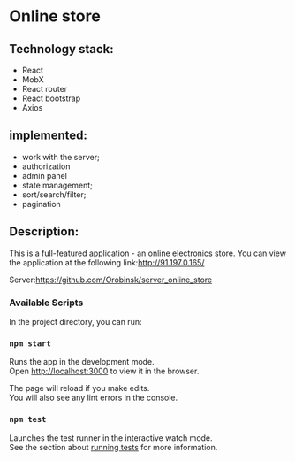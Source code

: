 # Online store

## Technology stack:
- React
- MobX
- React router
- React bootstrap
- Axios

## implemented:
- work with the server;
- authorization
- admin panel
- state management;
- sort/search/filter;
- pagination


## Description:
This is a full-featured application - an online electronics store.
You can view the application at the following link:http://91.197.0.165/

Server:https://github.com/Orobinsk/server_online_store



### Available Scripts

In the project directory, you can run:

### `npm start`

Runs the app in the development mode.\
Open [http://localhost:3000](http://localhost:3000) to view it in the browser.

The page will reload if you make edits.\
You will also see any lint errors in the console.

### `npm test`

Launches the test runner in the interactive watch mode.\
See the section about [running tests](https://facebook.github.io/create-react-app/docs/running-tests) for more information.
